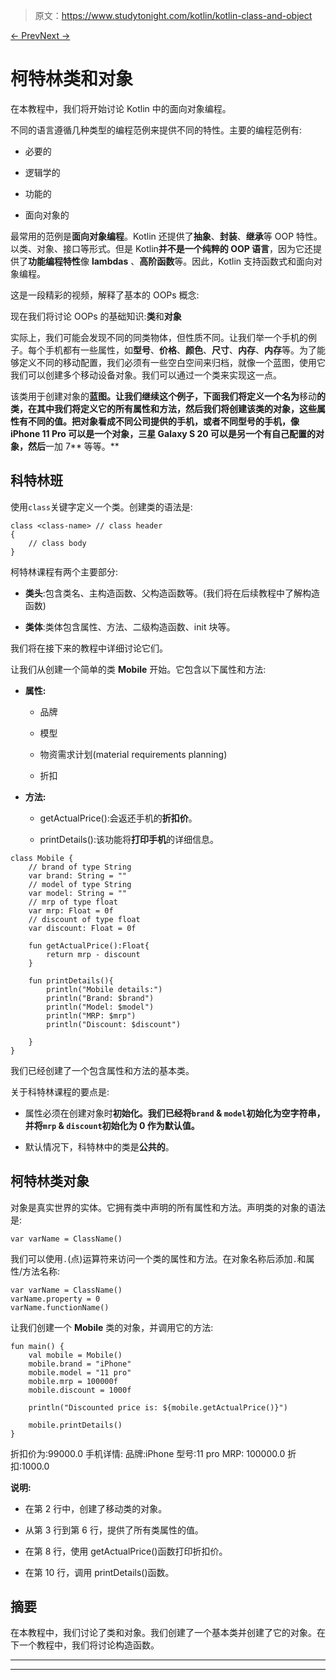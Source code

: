 > 原文：<https://www.studytonight.com/kotlin/kotlin-class-and-object>

[← Prev](/kotlin/kotlin-inline-keyword "Kotlin Inline Keyword")[Next →](/kotlin/kotlin-constructor-primary-and-secondary-constructor "Kotlin Constructor")

# 柯特林类和对象

在本教程中，我们将开始讨论 Kotlin 中的面向对象编程。

不同的语言遵循几种类型的编程范例来提供不同的特性。主要的编程范例有:

*   必要的

*   逻辑学的

*   功能的

*   面向对象的

最常用的范例是**面向对象编程**。Kotlin 还提供了**抽象**、**封装**、**继承**等 OOP 特性。以类、对象、接口等形式。但是 Kotlin**并不是一个纯粹的 OOP 语言**，因为它还提供了**功能编程特性**像 **lambdas** 、**高阶函数**等。因此，Kotlin 支持函数式和面向对象编程。

这是一段精彩的视频，解释了基本的 OOPs 概念:

现在我们将讨论 OOPs 的基础知识:**类**和**对象**

实际上，我们可能会发现不同的同类物体，但性质不同。让我们举一个手机的例子。每个手机都有一些属性，如**型号**、**价格**、**颜色**、**尺寸**、**内存**、**内存**等。为了能够定义不同的移动配置，我们必须有一些空白空间来归档，就像一个蓝图，使用它我们可以创建多个移动设备对象。我们可以通过一个类来实现这一点。

该类用于创建对象的**蓝图。让我们继续这个例子，下面我们将定义一个名为**移动**的类，在其中我们将定义它的所有属性和方法，然后我们将创建该类的对象，这些属性有不同的值。把对象看成不同公司提供的手机，或者不同型号的手机，像 **iPhone 11 Pro** 可以是一个对象，**三星 Galaxy S 20** 可以是另一个有自己配置的对象，然后**一加 7** 等等。**

## 科特林班

使用`class`关键字定义一个类。创建类的语法是:

```
class <class-name> // class header
{
    // class body
}
```

柯特林课程有两个主要部分:

*   **类头**:包含类名、主构造函数、父构造函数等。(我们将在后续教程中了解构造函数)

*   **类体**:类体包含属性、方法、二级构造函数、init 块等。

我们将在接下来的教程中详细讨论它们。

让我们从创建一个简单的类 **Mobile** 开始。它包含以下属性和方法:

*   **属性:**
    *   品牌

    *   模型

    *   物资需求计划(material requirements planning)

    *   折扣

*   **方法:**
    *   getActualPrice():会返还手机的**折扣价**。

    *   printDetails():该功能将**打印手机**的详细信息。

```
class Mobile {
    // brand of type String
    var brand: String = ""
    // model of type String
    var model: String = ""
    // mrp of type float
    var mrp: Float = 0f
    // discount of type float
    var discount: Float = 0f

    fun getActualPrice():Float{
        return mrp - discount
    }

    fun printDetails(){
        println("Mobile details:")
        println("Brand: $brand")
        println("Model: $model")
        println("MRP: $mrp")
        println("Discount: $discount")

    }
} 
```

我们已经创建了一个包含属性和方法的基本类。

关于科特林课程的要点是:

*   属性必须在创建对象时**初始化。我们已经将`brand` & `model`初始化为空字符串，并将`mrp` & `discount`初始化为 **0** 作为默认值。**

*   默认情况下，科特林中的类是**公共的**。

## 柯特林类对象

对象是真实世界的实体。它拥有类中声明的所有属性和方法。声明类的对象的语法是:

```
var varName = ClassName()
```

我们可以使用`.`(点)运算符来访问一个类的属性和方法。在对象名称后添加`.`和属性/方法名称:

```
var varName = ClassName()
varName.property = 0
varName.functionName()
```

让我们创建一个 **Mobile** 类的对象，并调用它的方法:

```
fun main() {
    val mobile = Mobile()
    mobile.brand = "iPhone"
    mobile.model = "11 pro"
    mobile.mrp = 100000f
    mobile.discount = 1000f

    println("Discounted price is: ${mobile.getActualPrice()}")

    mobile.printDetails()
}
```

折扣价为:99000.0
手机详情:
品牌:iPhone
型号:11 pro
MRP: 100000.0
折扣:1000.0

**说明:**

*   在第 2 行中，创建了移动类的对象。

*   从第 3 行到第 6 行，提供了所有类属性的值。

*   在第 8 行，使用 getActualPrice()函数打印折扣价。

*   在第 10 行，调用 printDetails()函数。

## 摘要

在本教程中，我们讨论了类和对象。我们创建了一个基本类并创建了它的对象。在下一个教程中，我们将讨论构造函数。

* * *

* * *